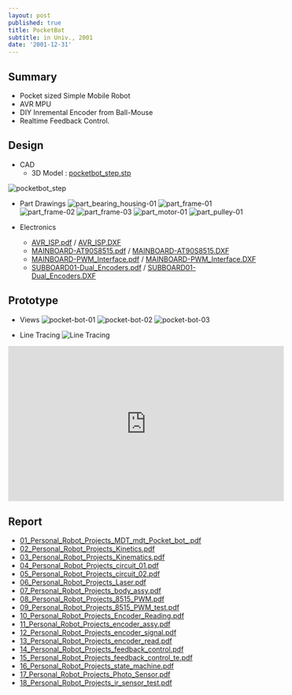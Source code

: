 ```yaml
---
layout: post
published: true
title: PocketBot
subtitle: in Univ., 2001
date: '2001-12-31'
---
```


## Summary
* Pocket sized Simple Mobile Robot
* AVR MPU
* DIY Inremental Encoder from Ball-Mouse
* Realtime Feedback Control.

## Design
* CAD
  - 3D Model : [pocketbot_step.stp](/portfolio/2001_PocketBot/pocketbot_step.stp)

![pocketbot_step](/portfolio/2001_PocketBot/Images/pocketbot_step-dymaxion.jpg)

* Part Drawings
![part_bearing_housing-01](/portfolio/2001_PocketBot/Images/part_bearing_housing-01-dymaxion.gif)
![part_frame-01](/portfolio/2001_PocketBot/Images/part_frame-01-dymaxion.gif)
![part_frame-02](/portfolio/2001_PocketBot/Images/part_frame-02-dymaxion.gif)
![part_frame-03](/portfolio/2001_PocketBot/Images/part_frame-03-dymaxion.gif)
![part_motor-01](/portfolio/2001_PocketBot/Images/part_motor-01-dymaxion.gif)
![part_pulley-01](/portfolio/2001_PocketBot/Images/part_pulley-01-dymaxion.gif)

* Electronics
  - [AVR_ISP.pdf](/portfolio/2001_PocketBot/Pocketbot_hardware/AVR_ISP.pdf) /  [AVR_ISP.DXF](/portfolio/2001_PocketBot/Pocketbot_hardware/AVR_ISP.DXF)
  - [MAINBOARD-AT90S8515.pdf](/portfolio/2001_PocketBot/Pocketbot_hardware/MAINBOARD-AT90S8515.pdf) / [MAINBOARD-AT90S8515.DXF](/portfolio/2001_PocketBot/Pocketbot_hardware/MAINBOARD-AT90S8515.DXF)
  - [MAINBOARD-PWM_Interface.pdf](/portfolio/2001_PocketBot/Pocketbot_hardware/MAINBOARD-PWM_Interface.pdf) / [MAINBOARD-PWM_Interface.DXF](/portfolio/2001_PocketBot/Pocketbot_hardware/MAINBOARD-PWM_Interface.DXF)
  - [SUBBOARD01-Dual_Encoders.pdf](/portfolio/2001_PocketBot/Pocketbot_hardware/SUBBOARD01-Dual_Encoders.pdf) / [SUBBOARD01-Dual_Encoders.DXF](/portfolio/2001_PocketBot/Pocketbot_hardware/SUBBOARD01-Dual_Encoders.DXF)

## Prototype
* Views
![pocket-bot-01](/portfolio/2001_PocketBot/Images/pocket-bot-01-dymaxion.jpg)
![pocket-bot-02](/portfolio/2001_PocketBot/Images/pocket-bot-02-dymaxion.jpg)
![pocket-bot-03](/portfolio/2001_PocketBot/Images/pocket-bot-03-dymaxion.jpg)

* Line Tracing
![Line Tracing](/portfolio/2001_PocketBot/Images/2-dymaxion.gif)
<iframe width="560" height="315" src="https://www.youtube.com/embed/SDE5iykJ2N0" frameborder="0" allowfullscreen></iframe>

## Report
* [01_Personal_Robot_Projects_MDT_mdt_Pocket_bot_.pdf](/portfolio/2001_PocketBot/01_Personal_Robot_Projects_MDT_mdt_Pocket_bot_.pdf)
* [02_Personal_Robot_Projects_Kinetics.pdf](/portfolio/2001_PocketBot/02_Personal_Robot_Projects_Kinetics.pdf)
* [03_Personal_Robot_Projects_Kinematics.pdf](/portfolio/2001_PocketBot/03_Personal_Robot_Projects_Kinematics.pdf)
* [04_Personal_Robot_Projects_circuit_01.pdf](/portfolio/2001_PocketBot/04_Personal_Robot_Projects_circuit_01.pdf)
* [05_Personal_Robot_Projects_circuit_02.pdf](/portfolio/2001_PocketBot/05_Personal_Robot_Projects_circuit_02.pdf)
* [06_Personal_Robot_Projects_Laser.pdf](/portfolio/2001_PocketBot/06_Personal_Robot_Projects_Laser.pdf)
* [07_Personal_Robot_Projects_body_assy.pdf](/portfolio/2001_PocketBot/07_Personal_Robot_Projects_body_assy.pdf)
* [08_Personal_Robot_Projects_8515_PWM.pdf](/portfolio/2001_PocketBot/08_Personal_Robot_Projects_8515_PWM.pdf)
* [09_Personal_Robot_Projects_8515_PWM_test.pdf](/portfolio/2001_PocketBot/09_Personal_Robot_Projects_8515_PWM_test.pdf)
* [10_Personal_Robot_Projects_Encoder_Reading.pdf](/portfolio/2001_PocketBot/10_Personal_Robot_Projects_Encoder_Reading.pdf)
* [11_Personal_Robot_Projects_encoder_assy.pdf](/portfolio/2001_PocketBot/11_Personal_Robot_Projects_encoder_assy.pdf)
* [12_Personal_Robot_Projects_encoder_signal.pdf](/portfolio/2001_PocketBot/12_Personal_Robot_Projects_encoder_signal.pdf)
* [13_Personal_Robot_Projects_encoder_read.pdf](/portfolio/2001_PocketBot/13_Personal_Robot_Projects_encoder_read.pdf)
* [14_Personal_Robot_Projects_feedback_control.pdf](/portfolio/2001_PocketBot/14_Personal_Robot_Projects_feedback_control.pdf)
* [15_Personal_Robot_Projects_feedback_control_te.pdf](/portfolio/2001_PocketBot/15_Personal_Robot_Projects_feedback_control_te.pdf)
* [16_Personal_Robot_Projects_state_machine.pdf](/portfolio/2001_PocketBot/16_Personal_Robot_Projects_state_machine.pdf)
* [17_Personal_Robot_Projects_Photo_Sensor.pdf](/portfolio/2001_PocketBot/17_Personal_Robot_Projects_Photo_Sensor.pdf)
* [18_Personal_Robot_Projects_ir_sensor_test.pdf](/portfolio/2001_PocketBot/18_Personal_Robot_Projects_ir_sensor_test.pdf)
